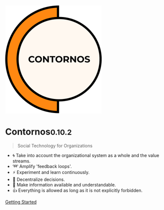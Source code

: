 ![Contornos](../assets/logo.png ':size=220')

# Contornos<small>0.10.2</small>

>  Social Technology for Organizations

- :cyclone: Take into account the organizational system as a whole and the value streams.
- :loop: Amplify 'feedback loops'.
- :zap: Experiment and learn continuously. 
- :high_brightness: Decentralize decisions. 
- :loudspeaker: Make information available and understandable.
- :thumbsup: Everything is allowed as long as it is not explicitly forbidden.
 
[Getting Started](/en/start)
